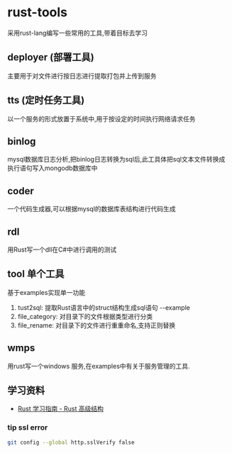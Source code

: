 # rust-tools

采用rust-lang编写一些常用的工具,带着目标去学习

## deployer (部署工具)

主要用于对文件进行按日志进行提取打包并上传到服务

## tts (定时任务工具)

以一个服务的形式放置于系统中,用于按设定的时间执行网络请求任务

## binlog

mysql数据库日志分析,把binlog日志转换为sql后,此工具体把sql文本文件转换成执行语句写入mongodb数据库中

## coder

一个代码生成器,可以根据mysql的数据库表结构进行代码生成



## rdl

用Rust写一个dll在C#中进行调用的测试

## tool 单个工具

基于examples实现单一功能
1. tust2sql: 提取Rust语言中的struct结构生成sql语句 --example 
2. file_category: 对目录下的文件根据类型进行分类 
3. file_rename: 对目录下的文件进行重重命名,支持正则替换

## wmps

用rust写一个windows 服务,在examples中有关于服务管理的工具.

## 学习资料

- [Rust 学习指南 - Rust 高级结构](https://www.codemore.top/p/234853bd-4f89-3df9-ae18-994110faf023)

### tip ssl error
```bash
git config --global http.sslVerify false
```